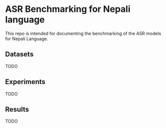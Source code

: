 # ASR Benchmarking for Nepali language

This repo is intended for documenting the benchmarking of the ASR
models for Nepali Language.


## Datasets

TODO

## Experiments

TODO

## Results

TODO
